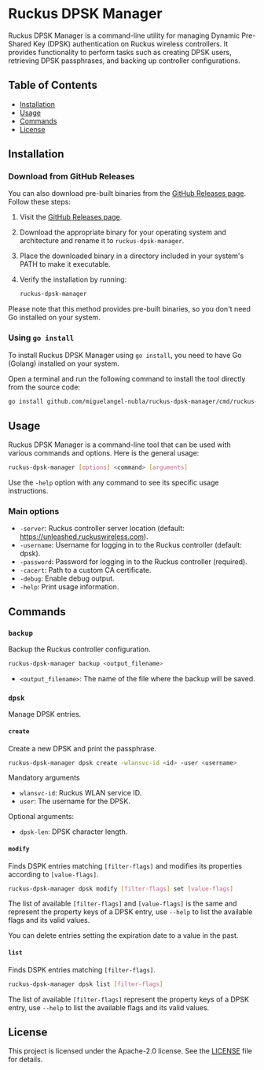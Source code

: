 # Ruckus DPSK Manager

Ruckus DPSK Manager is a command-line utility for managing Dynamic Pre-Shared Key (DPSK) authentication on Ruckus wireless controllers. It provides functionality to perform tasks such as creating DPSK users, retrieving DPSK passphrases, and backing up controller configurations.

## Table of Contents

- [Installation](#installation)
- [Usage](#usage)
- [Commands](#commands)
- [License](#license)

## Installation

### Download from GitHub Releases

You can also download pre-built binaries from the [GitHub Releases page](https://github.com/miguelangel-nubla/ruckus-dpsk-manager/releases). Follow these steps:

1. Visit the [GitHub Releases page](https://github.com/miguelangel-nubla/ruckus-dpsk-manager/releases).

2. Download the appropriate binary for your operating system and architecture and rename it to `ruckus-dpsk-manager`.

3. Place the downloaded binary in a directory included in your system's PATH to make it executable.

4. Verify the installation by running:

   ```bash
   ruckus-dpsk-manager
   ```

Please note that this method provides pre-built binaries, so you don't need Go installed on your system.

### Using `go install`

To install Ruckus DPSK Manager using `go install`, you need to have Go (Golang) installed on your system.

Open a terminal and run the following command to install the tool directly from the source code:

```bash
go install github.com/miguelangel-nubla/ruckus-dpsk-manager/cmd/ruckus-dpsk-manager@latest
```

## Usage

Ruckus DPSK Manager is a command-line tool that can be used with various commands and options. Here is the general usage:

```bash
ruckus-dpsk-manager [options] <command> [arguments]
```

Use the `-help` option with any command to see its specific usage instructions.

### Main options

- `-server`: Ruckus controller server location (default: https://unleashed.ruckuswireless.com).
- `-username`: Username for logging in to the Ruckus controller (default: dpsk).
- `-password`: Password for logging in to the Ruckus controller (required).
- `-cacert`: Path to a custom CA certificate.
- `-debug`: Enable debug output.
- `-help`: Print usage information.

## Commands

### `backup`

Backup the Ruckus controller configuration.

```bash
ruckus-dpsk-manager backup <output_filename>
```

- `<output_filename>`: The name of the file where the backup will be saved.

### `dpsk`

Manage DPSK entries.

#### `create`

Create a new DPSK and print the passphrase.

```bash
ruckus-dpsk-manager dpsk create -wlansvc-id <id> -user <username>
```

Mandatory arguments
- `wlansvc-id`: Ruckus WLAN service ID.
- `user`: The username for the DPSK.

Optional arguments:
- `dpsk-len`: DPSK character length.

#### `modify`

Finds DSPK entries matching `[filter-flags]` and modifies its properties according to `[value-flags]`.

```bash
ruckus-dpsk-manager dpsk modify [filter-flags] set [value-flags]
```

The list of available `[filter-flags]` and `[value-flags]` is the same and represent the property keys of a DPSK entry, use `--help` to list the available flags and its valid values.

You can delete entries setting the expiration date to a value in the past.

#### `list`

Finds DSPK entries matching `[filter-flags]`.

```bash
ruckus-dpsk-manager dpsk list [filter-flags]
```

The list of available `[filter-flags]` represent the property keys of a DPSK entry, use `--help` to list the available flags and its valid values.

## License

This project is licensed under the Apache-2.0 license. See the [LICENSE](LICENSE) file for details.

